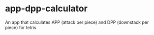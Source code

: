 # app-dpp-calculator
 An app that calculates APP (attack per piece) and DPP (downstack per piece) for tetris
